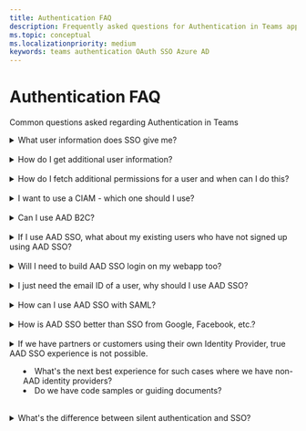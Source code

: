 ```yaml
---
title: Authentication FAQ
description: Frequently asked questions for Authentication in Teams app
ms.topic: conceptual
ms.localizationpriority: medium
keywords: teams authentication OAuth SSO Azure AD
---
```

# Authentication FAQ

Common questions asked regarding Authentication in Teams
<br>
<details>
<summary>What user information does SSO give me?</summary>

**Answer**:
</details>
<br>
<details>
<summary>How do I get additional user information?</summary>

**Answer**:
</details>
<br>
<details>
<summary>How do I fetch additional permissions for a user and when can I do this?</summary>

**Answer**:
</details>
<br>
<details>
<summary>I want to use a CIAM - which one should I use?</summary>

**Answer**:
</details>
<br>
<details>
<summary>Can I use AAD B2C?</summary>

**Answer**:
</details>
<br>
<details>
<summary>If I use AAD SSO, what about my existing users who have not signed up using AAD SSO?</summary>

**Answer**:
</details>
<br>
<details>
<summary>Will I need to build AAD SSO login on my webapp too?</summary>

**Answer**:
</details>
<br>
<details>
<summary>I just need the email ID of a user, why should I use AAD SSO?</summary>

**Answer**:
</details>
<br>
<details>
<summary>How can I use AAD SSO with SAML?</summary>

**Answer**:
</details>
<br>
<details>
<summary>How is AAD SSO better than SSO from Google, Facebook, etc.?</summary>

**Answer**:
</details>
<br>
<details>
<summary>If we have partners or customers using their own Identity Provider, true AAD SSO experience is not possible.

- What's the next best experience for such cases where we have non-AAD identity providers?
- Do we have code samples or guiding documents?</summary>

**Answer**:
</details>
<br>
<details>
<summary>What's the difference between silent authentication and SSO?</summary>

**Answer**:
</details>
